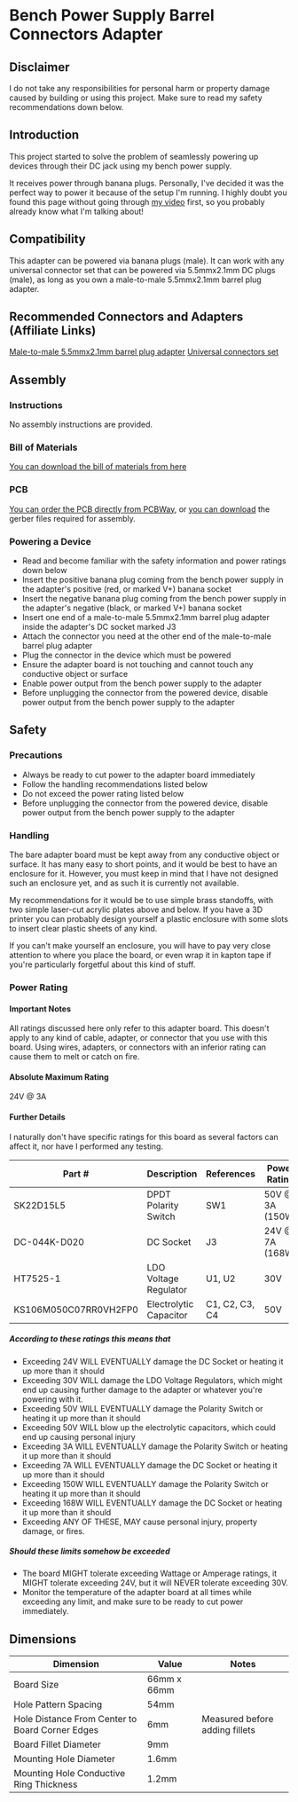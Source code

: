 # Bench Power Supply Barrel Connectors Adapter
## Disclaimer
I do not take any responsibilities for personal harm or property damage caused by building or using this project. Make sure to read my safety recommendations down below.

## Introduction
This project started to solve the problem of seamlessly powering up devices through their DC jack using my bench power supply.

It receives power through banana plugs. Personally, I've decided it was the perfect way to power it because of the setup I'm running.
I highly doubt you found this page without going through [my video](https://youtu.be/uaTE9wOTJUA) first, so you probably already know what I'm talking about!

## Compatibility
This adapter can be powered via banana plugs (male). It can work with any universal connector set that can be powered via 5.5mmx2.1mm DC plugs (male), as long as you own a male-to-male 5.5mmx2.1mm barrel plug adapter.

## Recommended Connectors and Adapters (Affiliate Links)
[Male-to-male 5.5mmx2.1mm barrel plug adapter](https://s.click.aliexpress.com/e/_DD6vQwD)
[Universal connectors set](https://s.click.aliexpress.com/e/_DEg6efL)

## Assembly
### Instructions
No assembly instructions are provided.
### Bill of Materials
[You can download the bill of materials from here](/ItalianRetroGuy/Bench-Power-Supply-Barrel-Connectors-Adapter/bom)
### PCB
[You can order the PCB directly from PCBWay](), or [you can download](/ItalianRetroGuy/Bench-Power-Supply-Barrel-Connectors-Adapter/grb) the gerber files required for assembly.

### Powering a Device
* Read and become familiar with the safety information and power ratings down below
* Insert the positive banana plug coming from the bench power supply in the adapter's positive (red, or marked V+) banana socket
* Insert the negative banana plug coming from the bench power supply in the adapter's negative (black, or marked V+) banana socket
* Insert one end of a male-to-male 5.5mmx2.1mm barrel plug adapter inside the adapter's DC socket marked J3
* Attach the connector you need at the other end of the male-to-male barrel plug adapter
* Plug the connector in the device which must be powered
* Ensure the adapter board is not touching and cannot touch any conductive object or surface
* Enable power output from the bench power supply to the adapter
* Before unplugging the connector from the powered device, disable power output from the bench power supply to the adapter

## Safety
### Precautions
* Always be ready to cut power to the adapter board immediately
* Follow the handling recommendations listed below
* Do not exceed the power rating listed below
* Before unplugging the connector from the powered device, disable power output from the bench power supply to the adapter

### Handling
The bare adapter board must be kept away from any conductive object or surface. It has many easy to short points, and it would be best to have an enclosure for it. However, you must keep in mind that
I have not designed such an enclosure yet, and as such it is currently not available.

My recommendations for it would be to use simple brass standoffs, with two simple laser-cut acrylic plates above and below.
If you have a 3D printer you can probably design yourself a plastic enclosure with some slots to insert clear plastic sheets of any kind.

If you can't make yourself an enclosure, you will have to pay very close attention to where you place the board, or even wrap it in kapton tape if you're particularly forgetful about this kind of stuff.

### Power Rating
#### Important Notes
All ratings discussed here only refer to this adapter board. This doesn't apply to any kind of cable, adapter, or connector that you use with this board. Using wires, adapters, or connectors with an inferior rating can cause them to melt or catch on fire.

#### Absolute Maximum Rating
24V @ 3A

#### Further Details
I naturally don't have specific ratings for this board as several factors can affect it, nor have I performed any testing.

**Part #** | **Description** | **References** | **Power Rating**
--- | --- | --- | ---
SK22D15L5 | DPDT Polarity Switch | SW1 | 50V @ 3A (150W)
DC-044K-D020 | DC Socket | J3 | 24V @ 7A (168W)
HT7525-1 | LDO Voltage Regulator | U1, U2 | 30V
KS106M050C07RR0VH2FP0 | Electrolytic Capacitor | C1, C2, C3, C4 | 50V

##### According to these ratings this means that
* Exceeding 24V WILL EVENTUALLY damage the DC Socket or heating it up more than it should
* Exceeding 30V WILL damage the LDO Voltage Regulators, which might end up causing further damage to the adapter or whatever you're powering with it.
* Exceeding 50V WILL EVENTUALLY damage the Polarity Switch or heating it up more than it should
* Exceeding 50V WILL blow up the electrolytic capacitors, which could end up causing personal injury
* Exceeding 3A WILL EVENTUALLY damage the Polarity Switch or heating it up more than it should
* Exceeding 7A WILL EVENTUALLY damage the DC Socket or heating it up more than it should
* Exceeding 150W WILL EVENTUALLY damage the Polarity Switch or heating it up more than it should
* Exceeding 168W WILL EVENTUALLY damage the DC Socket or heating it up more than it should
* Exceeding ANY OF THESE, MAY cause personal injury, property damage, or fires.

##### Should these limits somehow be exceeded
* The board MIGHT tolerate exceeding Wattage or Amperage ratings, it MIGHT tolerate exceeding 24V, but it will NEVER tolerate exceeding 30V.
* Monitor the temperature of the adapter board at all times while exceeding any limit, and make sure to be ready to cut power immediately.


## Dimensions
**Dimension** | **Value** | **Notes**
--- | --- | ---
Board Size | 66mm x 66mm
Hole Pattern Spacing | 54mm
Hole Distance From Center to Board Corner Edges | 6mm | Measured before adding fillets
Board Fillet Diameter | 9mm
Mounting Hole Diameter | 1.6mm
Mounting Hole Conductive Ring Thickness | 1.2mm

